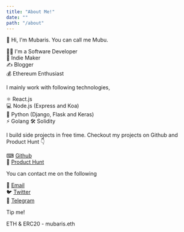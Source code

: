 ```yaml
---
title: "About Me!"
date: ""
path: "/about"
---
```


👋 Hi, I'm Mubaris. You can call me Mubu.

👨‍💻 I'm a Software Developer  
🚀 Indie Maker  
✍ Blogger  
💰 Ethereum Enthusiast  

I mainly work with following technologies,

⚛ React.js  
💻 Node.js (Express and Koa)  
🐍 Python (Django, Flask and Keras)  
⚡ Golang
🛠 Solidity

I build side projects in free time. Checkout my projects on Github and Product Hunt 👇

⌨ [Github](https://github.com/mubaris)  
🚧 [Product Hunt](https://producthunt.com/@mubaris)

You can contact me on the following

💌 [Email](mailto://hello@mubaris.com)  
🐦 [Twitter](https://www.twitter.com/realmubaris)  
💬 [Telegram](https://t.me/realmubaris)

Tip me!

ETH & ERC20 - mubaris.eth
